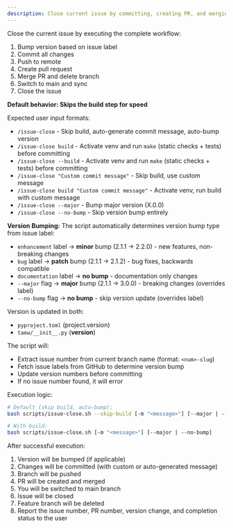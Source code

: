 ```yaml
---
description: Close current issue by committing, creating PR, and merging (skips build by default)
---
```


Close the current issue by executing the complete workflow:
1. Bump version based on issue label
2. Commit all changes
3. Push to remote
4. Create pull request
5. Merge PR and delete branch
6. Switch to main and sync
7. Close the issue

**Default behavior: Skips the build step for speed**

Expected user input formats:
- `/issue-close` - Skip build, auto-generate commit message, auto-bump version
- `/issue-close build` - Activate venv and run `make` (static checks + tests) before committing
- `/issue-close --build` - Activate venv and run `make` (static checks + tests) before committing
- `/issue-close "Custom commit message"` - Skip build, use custom message
- `/issue-close build "Custom commit message"` - Activate venv, run build with custom message
- `/issue-close --major` - Bump major version (X.0.0)
- `/issue-close --no-bump` - Skip version bump entirely

**Version Bumping:**
The script automatically determines version bump type from issue label:
- `enhancement` label → **minor** bump (2.1.1 → 2.2.0) - new features, non-breaking changes
- `bug` label → **patch** bump (2.1.1 → 2.1.2) - bug fixes, backwards compatible
- `documentation` label → **no bump** - documentation only changes
- `--major` flag → **major** bump (2.1.1 → 3.0.0) - breaking changes (overrides label)
- `--no-bump` flag → **no bump** - skip version update (overrides label)

Version is updated in both:
- `pyproject.toml` (project.version)
- `taew/__init__.py` (__version__)

The script will:
- Extract issue number from current branch name (format: `<num>-slug`)
- Fetch issue labels from GitHub to determine version bump
- Update version numbers before committing
- If no issue number found, it will error

Execution logic:
```bash
# Default (skip build, auto-bump):
bash scripts/issue-close.sh --skip-build [-m "<message>"] [--major | --no-bump]

# With build:
bash scripts/issue-close.sh [-m "<message>"] [--major | --no-bump]
```

After successful execution:
1. Version will be bumped (if applicable)
2. Changes will be committed (with custom or auto-generated message)
3. Branch will be pushed
4. PR will be created and merged
5. You will be switched to main branch
6. Issue will be closed
7. Feature branch will be deleted
8. Report the issue number, PR number, version change, and completion status to the user
